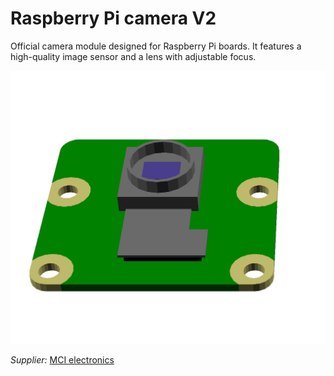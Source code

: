 # Raspberry Pi camera V2

Official camera module designed for Raspberry Pi boards. It features a high-quality image sensor and a lens with adjustable focus.

![](../../images/picam.jpg)

_Supplier:_ [MCI electronics](https://mcielectronics.cl/shop/product/camara-v2-para-raspberry-pi-raspberry-pi-21481/)